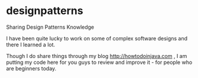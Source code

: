 # designpatterns
Sharing Design Patterns Knowledge


I have been quite lucky to work on some of complex software designs and there I learned a lot. 

Though I do share things through my blog http://howtodoinjava.com , I am putting my code here for you guys to review and improve it - for people who are beginners today.
